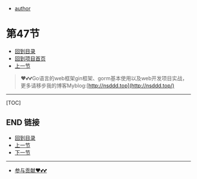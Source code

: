 + [author](https://github.com/3293172751)
# 第47节
+ [回到目录](../README.md)
+ [回到项目首页](../../README.md)
+ [上一节](46.md)
> ❤️💕💕Go语言的web框架gin框架、gorm基本使用以及web开发项目实战，更多请移步我的博客Myblog:[http://nsddd.top](http://nsddd.top/)
---
[TOC]





## END 链接
+ [回到目录](../README.md)
+ [上一节](46.md)
+ [下一节](48.md)
---
+ [参与贡献❤️💕💕](https://github.com/3293172751/Block_Chain/blob/master/Git/git-contributor.md)